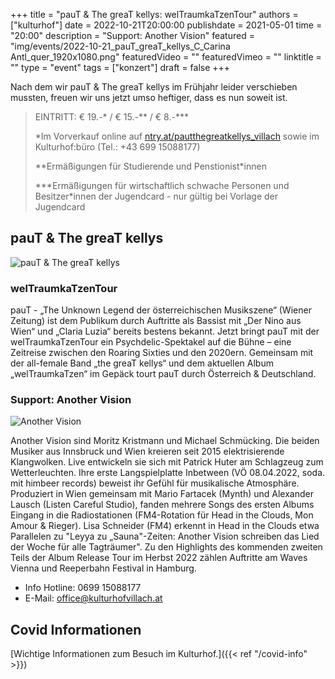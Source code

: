 +++
title = "pauT & The greaT kellys: welTraumkaTzenTour"
authors = ["kulturhof"]
date = 2022-10-21T20:00:00
publishdate = 2021-05-01
time = "20:00"
description = "Support: Another Vision"
featured = "img/events/2022-10-21_pauT_greaT_kellys_C_Carina Antl_quer_1920x1080.png"
featuredVideo = ""
featuredVimeo = ""
linktitle = ""
type = "event"
tags = ["konzert"]
draft = false
+++

Nach dem wir pauT & The greaT kellys im Frühjahr leider verschieben mussten, freuen wir uns jetzt umso heftiger, dass es nun soweit ist.


> EINTRITT: € 19.-\* / € 15.-\*\* / € 8.-\*\*\*
>
> \*Im Vorverkauf online auf [ntry.at/pautthegreatkellys_villach](https://ntry.at/pautthegreatkellys_villach) sowie im Kulturhof:büro (Tel.: +43 699 15088177)
> 
> \*\*Ermäßigungen für Studierende und Penstionist\*innen
> 
> \*\*\*Ermäßigungen für wirtschaftlich schwache Personen und Besitzer*innen der Jugendcard - nur gültig bei Vorlage der Jugendcard

## pauT & The greaT kellys

![pauT & The greaT kellys](/img/events/2022-10-21_PauT_Weltraum.png)

### welTraumkaTzenTour 

pauT - „The Unknown Legend der österreichischen Musikszene“ (Wiener Zeitung) ist dem Publikum durch Auftritte als Bassist mit „Der Nino aus Wien“ und „Claria Luzia“ bereits bestens bekannt. Jetzt bringt pauT mit der welTraumkaTzenTour ein Psychdelic-Spektakel auf die Bühne – eine Zeitreise zwischen den Roaring Sixties und den 2020ern. Gemeinsam mit der all-female Band „the greaT kellys“ und dem aktuellen Album „welTraumkaTzen“ im Gepäck tourt pauT durch Österreich & Deutschland.




### Support: Another Vision

![Another Vision](/img/events/2022-10-21_AnotherVision_c_GabrielHyden.jpg)

Another Vision sind Moritz Kristmann und Michael Schmücking. Die beiden Musiker aus Innsbruck und Wien kreieren seit 2015 elektrisierende Klangwolken. Live entwickeln sie sich mit Patrick Huter am Schlagzeug zum Wetterleuchten. Ihre erste Langspielplatte Inbetween (VÖ 08.04.2022, soda. mit himbeer records) beweist ihr Gefühl für musikalische Atmosphäre. Produziert in Wien gemeinsam mit Mario Fartacek (Mynth) und Alexander Lausch (Listen Careful Studio), fanden mehrere Songs des ersten Albums Eingang in die Radiostationen (FM4-Rotation für Head in the Clouds, Mon Amour & Rieger). Lisa Schneider (FM4) erkennt in Head in the Clouds etwa Parallelen zu "Leyya zu „Sauna"-Zeiten: Another Vision schreiben das Lied der Woche für alle Tagträumer". Zu den Highlights des kommenden zweiten Teils der Album Release Tour im Herbst 2022 zählen Auftritte am Waves Vienna und Reeperbahn Festival in Hamburg.






- Info Hotline: 0699 15088177 
- E-Mail: office@kulturhofvillach.at

## Covid Informationen

[Wichtige Informationen zum Besuch im Kulturhof.]({{< ref "/covid-info" >}})
